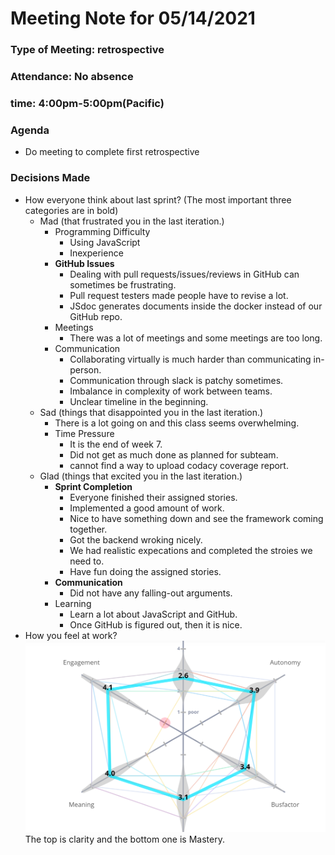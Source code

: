 # Meeting Note for 05/14/2021
### Type of Meeting: retrospective
### Attendance: No absence
### time: 4:00pm-5:00pm(Pacific)
### Agenda
- Do meeting to complete first retrospective
### Decisions Made
- How everyone think about last sprint? (The most important three categories are in bold)
  - Mad (that frustrated you in the last iteration.)
    - Programming Difficulty
      - Using JavaScript
      - Inexperience
    - <strong>GitHub Issues</strong>
      - Dealing with pull requests/issues/reviews in GitHub can sometimes be frustrating.
      - Pull request testers made people have to revise a lot.
      - JSdoc generates documents inside the docker instead of our GitHub repo.
    - Meetings
      - There was a lot of meetings and some meetings are too long.
    - Communication
      - Collaborating virtually is much harder than communicating in-person.
      - Communication through slack is patchy sometimes.
      - Imbalance in complexity of work between teams.
      - Unclear timeline in the beginning.
  - Sad (things that disappointed you in the last iteration.)
    - There is a lot going on and this class seems overwhelming.
    - Time Pressure
      - It is the end of week 7.
      - Did not get as much done as planned for subteam.
      - cannot find a way to upload codacy coverage report.
  - Glad (things that excited you in the last iteration.)
    - <strong>Sprint Completion </strong>
      - Everyone finished their assigned stories.
      - Implemented a good amount of work.
      - Nice to have something down and see the framework coming together.
      - Got the backend wroking nicely.
      - We had realistic expecations and completed the stroies we need to.
      - Have fun doing the assigned stories.
    - <strong>Communication</strong>
      - Did not have any falling-out arguments.
    - Learning
      - Learn a lot about JavaScript and GitHub.
      - Once GitHub is figured out, then it is nice.
- How you feel at work?
 ![image](retrospective.PNG)
 The top is clarity and the bottom one is Mastery. 


